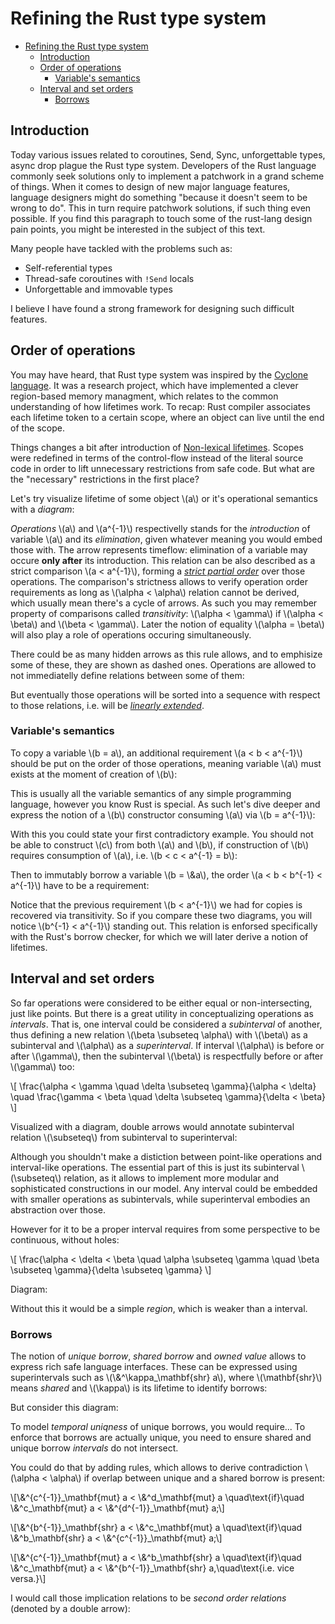 <link rel="stylesheet" type="text/css" href="http://tikzjax.com/v1/fonts.css">
<script src="https://tikzjax.com/v1/tikzjax.js"></script>

<script type="text/javascript">
  window.addEventListener("load", () => {
    const embeds = new Set(document.querySelectorAll("div.tikz-embed").values().map(el => { return { element: el, fixed: false }; }));
    const bg_re = /#fff/gi;
    const fg_re = /#000/gi;
    const scale = 1.5;
    let fix_interval;
    fix_interval = window.setInterval(() => {
      let fixed_count = 0;
      for (const embed of embeds) {
        if (embed.fixed) {
          fixed_count += 1;
          continue;
        }

        const flex_div = embed.element.children[0];
        const page_div = flex_div?.children[0];
        if (page_div != null) {
          if (page_div.classList[0] !== "page") {
            console.error("Page div not found for", page_div);
          } else {
            page_div.classList = [];
            const svg = page_div.children[0];
            const new_width = (scale * parseFloat(flex_div.style.width)) + "pt";
            const new_height = (scale * parseFloat(flex_div.style.height)) + "pt";

            svg.width.baseVal.valueAsString = new_width;
            svg.height.baseVal.valueAsString = new_height;
            flex_div.style.width = "100%";
            flex_div.style.height = new_height;
            flex_div.style.justifyContent = "center";
            // flex_div.style.alignItems = "center";
            page_div.style.width = new_width;

            page_div.innerHTML = page_div.innerHTML
              .replaceAll(bg_re, "var(--bg)")
              .replaceAll(fg_re, "var(--fg)")
              .replaceAll("cmmi10", "MathJax_Math");

            embed.fixed = true;
            fixed_count += 1;
          }
        }
      }
      if (fixed_count == embeds.size) {
        window.clearInterval(fix_interval);
      }
    }, 1000);
  });
</script>

<style>
  div.mdbook-graphviz-output {
    text-align: center;
  }
</style>

# Refining the Rust type system

<!--toc:start-->
- [Refining the Rust type system](#refining-the-rust-type-system)
  - [Introduction](#introduction)
  - [Order of operations](#order-of-operations)
    - [Variable's semantics](#variables-semantics)
  - [Interval and set orders](#interval-and-set-orders)
    - [Borrows](#borrows)
<!--toc:end-->

## Introduction

Today various issues related to coroutines, Send, Sync, unforgettable types, async drop plague the Rust type system.
Developers of the Rust language commonly seek solutions only to implement a patchwork in a grand scheme of things.
When it comes to design of new major language features, language designers might do something "because it doesn't seem to be wrong to do".
This in turn require patchwork solutions, if such thing even possible.
If you find this paragraph to touch some of the rust-lang design pain points, you might be interested in the subject of this text.

Many people have tackled with the problems such as:

- Self-referential types
- Thread-safe coroutines with `!Send` locals
- Unforgettable and immovable types

I believe I have found a strong framework for designing such difficult features.

## Order of operations

You may have heard, that Rust type system was inspired by the [Cyclone language].
It was a research project, which have implemented a clever region-based memory managment, which relates to the common understanding of how lifetimes work.
To recap: Rust compiler associates each lifetime token to a certain scope, where an object can live until the end of the scope.

Things changes a bit after introduction of [Non-lexical lifetimes].
Scopes were redefined in terms of the control-flow instead of the literal source code in order to lift unnecessary restrictions from safe code.
But what are the "necessary" restrictions in the first place?

Let's try visualize lifetime of some object \\(a\\) or it's operational semantics with a *diagram*:

<div class="tikz-embed">
<script type="text/tikz">
  \begin{tikzcd}
    a \arrow[r] & a^{-1}
  \end{tikzcd}
</script>
</div>

*Operations* \\(a\\) and \\(a^{-1}\\) respectivelly stands for the *introduction* of variable \\(a\\) and its *elimination*, given whatever meaning you would embed those with.
The arrow represents timeflow: elimination of a variable may occure **only after** its introduction.
This relation can be also described as a strict comparison \\(a < a^{-1}\\), forming a *[strict partial order]* over those operations.
The comparison's strictness allows to verify operation order requirements as long as \\(\alpha < \alpha\\) relation cannot be derived, which usually mean there's a cycle of arrows.
As such you may remember property of comparisons called *transitivity*: \\(\alpha < \gamma\\) if \\(\alpha < \beta\\) and \\(\beta < \gamma\\).
Later the notion of equality \\(\alpha = \beta\\) will also play a role of operations occuring simultaneously.

There could be as many hidden arrows as this rule allows, and to emphisize some of these, they are shown as dashed ones.
Operations are allowed to not immediatelly define relations between some of them:

<div class="tikz-embed">
<script type="text/tikz">
  \begin{tikzcd}
  \alpha \arrow[r] \arrow[d] & \beta \arrow[d] \\
  \gamma \arrow[r]           & \delta
  \end{tikzcd}
</script>
</div>

But eventually those operations will be sorted into a sequence with respect to those relations, i.e. will be *[linearly extended]*.

### Variable's semantics

To copy a variable \\(b = a\\), an additional requirement \\(a < b < a^{-1}\\) should be put on the order of those operations,
meaning variable \\(a\\) must exists at the moment of creation of \\(b\\):

<div class="tikz-embed">
<script type="text/tikz">
  \begin{tikzcd}
    a \arrow[d] \arrow[r]  & a^{-1} \\
    b \arrow[r] \arrow[ru] & b^{-1}
  \end{tikzcd}
</script>
</div>

This is usually all the variable semantics of any simple programming language, however you know Rust is special.
As such let's dive deeper and express the notion of a \\(b\\) constructor consuming \\(a\\) via \\(b = a^{-1}\\):

<div class="tikz-embed">
<script type="text/tikz">
  \begin{tikzcd}
    a \arrow[d, dashed] \arrow[r] & a^{-1} \arrow[d, dashed] \\
    b \arrow[r] \arrow[ru, equal] & b^{-1}
  \end{tikzcd}
</script>
</div>

With this you could state your first contradictory example.
You should not be able to construct \\(c\\) from both \\(a\\) and \\(b\\), if construction of \\(b\\) requires consumption of \\(a\\), i.e. \\(b < c < a^{-1} = b\\):

<div class="tikz-embed">
<script type="text/tikz">
  \begin{tikzcd}
    a \arrow[r] \arrow[rd] & a^{-1} \arrow[r, equal, color=red] & b \arrow[r] \arrow[ld, color=red] & b^{-1} \\
                           & c \arrow[u, color=red] \arrow[rru] \arrow[r]     & c^{-1}                 &
  \end{tikzcd}
</script>
</div>

Then to immutably borrow a variable \\(b = \\&a\\), the order \\(a < b < b^{-1} < a^{-1}\\) have to be a requirement:

<div class="tikz-embed">
<script type="text/tikz">
  \begin{tikzcd}
    a \arrow[d] \arrow[r]          & a^{-1} \\
    b \arrow[r] \arrow[ru, dashed] & b^{-1} \arrow[u]
  \end{tikzcd}
</script>
</div>

Notice that the previous requirement \\(b < a^{-1}\\) we had for copies is recovered via transitivity.
So if you compare these two diagrams, you will notice \\(b^{-1} < a^{-1}\\) standing out.
This relation is enforsed specifically with the Rust's borrow checker, for which we will later derive a notion of lifetimes.

## Interval and set orders

So far operations were considered to be either equal or non-intersecting, just like points.
But there is a great utility in conceptualizing operations as *intervals*.
That is, one interval could be considered a *subinterval* of another, thus defining a new relation \\(\beta \subseteq \alpha\\) with \\(\beta\\) as a subinterval and \\(\alpha\\) as a *superinterval*.
If interval \\(\alpha\\) is before or after \\(\gamma\\), then the subinterval \\(\beta\\) is respectfully before or after \\(\gamma\\) too:

\\[
\frac{\alpha < \gamma \quad \delta \subseteq \gamma}{\alpha < \delta}
\quad
\frac{\gamma < \beta \quad \delta \subseteq \gamma}{\delta < \beta}
\\]

Visualized with a diagram, double arrows would annotate subinterval relation \\(\subseteq\\) from subinterval to superinterval:

<div class="tikz-embed">
<script type="text/tikz">
  \begin{tikzcd}
    \alpha \arrow[r] \arrow[rd, dashed] & \gamma \arrow[r]                                & \beta \\
                                        & \delta \arrow[u, Rightarrow] \arrow[ru, dashed] &
  \end{tikzcd}
</script>
</div>

Although you shouldn't make a distiction between point-like operations and interval-like operations.
The essential part of this is just its subinterval \\(\subseteq\\) relation, as it allows to implement more modular and sophisticated constructions in our model.
Any interval could be embedded with smaller operations as subintervals, while superinterval embodies an abstraction over those.

However for it to be a proper interval requires from some perspective to be continuous, without holes:

\\[
\frac{\alpha < \delta < \beta \quad \alpha \subseteq \gamma \quad \beta \subseteq \gamma}{\delta \subseteq \gamma}
\\]

Diagram:

<div class="tikz-embed">
<script type="text/tikz">
  \begin{tikzcd}
                                            & \gamma                                 &                              \\
    \alpha \arrow[ru, Rightarrow] \arrow[r] & \delta \arrow[u, Rightarrow, dashed] \arrow[r] & \beta \arrow[lu, Rightarrow]
  \end{tikzcd}
</script>
</div>

Without this it would be a simple *region*, which is weaker than a interval.

### Borrows

The notion of *unique borrow*, *shared borrow* and *owned value* allows to express rich safe language interfaces.
These can be expressed using superintervals such as \\(\\&^\kappa_\mathbf{shr} a\\), where \\(\mathbf{shr}\\) means *shared* and \\(\kappa\\) is its lifetime to identify borrows:

<div class="tikz-embed">
<script type="text/tikz">
\begin{tikzcd}[column sep=small]
a \arrow[rr] \arrow[rd, dashed] &                                     & \&^\kappa_\mathbf{shr} a \arrow[rr] &                                                  & a^{-1} \\
                                & b \arrow[ru, Rightarrow] \arrow[rr] &                                     & b^{-1} \arrow[lu, Rightarrow] \arrow[ru, dashed] &
\end{tikzcd}
</script>
</div>

But consider this diagram:

<div class="tikz-embed">
<script type="text/tikz">
\begin{tikzcd}[row sep=small]
                                                                  & c \arrow[rd, Rightarrow] \arrow[rr] &                                                                  & c^{-1} \arrow[ld, Rightarrow] \arrow[rdd, dashed] &        \\
                                                                  &                                     & \&^\iota_\mathbf{mut} a \arrow[rrd] \arrow[dd, no head, dotted] &                                                   &        \\
a \arrow[rru] \arrow[ruu, dashed] \arrow[rrd] \arrow[rdd, dashed] &                                     &                                                                  &                                                   & a^{-1} \\
                                                                  &                                     & \&^\kappa_\mathbf{shr} a \arrow[rru]                              &                                                   &        \\
                                                                  & b \arrow[rr] \arrow[ru, Rightarrow] &                                                                  & b^{-1} \arrow[ruu, dashed] \arrow[lu, Rightarrow] &
\end{tikzcd}
</script>
</div>

To model *temporal uniqness* of unique borrows, you would require...
To enforce that borrows are actually unique, you need to ensure shared and unique borrow *intervals* do not intersect.


You could do that by adding rules, which allows to derive contradiction \\(\alpha < \alpha\\) if overlap between unique and a shared borrow is present:

\\[\\&^{c^{-1}}\_\mathbf{mut} a < \\&^d_\mathbf{mut} a \quad\text{if}\quad \\&^c\_\mathbf{mut} a < \\&^{d^{-1}}_\mathbf{mut} a;\\]

\\[\\&^{b^{-1}}\_\mathbf{shr} a < \\&^c_\mathbf{mut} a \quad\text{if}\quad \\&^b\_\mathbf{shr} a < \\&^{c^{-1}}_\mathbf{mut} a;\\]

\\[\\&^{c^{-1}}\_\mathbf{mut} a < \\&^b\_\mathbf{shr} a \quad\text{if}\quad \\&^c_\mathbf{mut} a < \\&^{b^{-1}}\_\mathbf{shr} a,\quad\text{i.e. vice versa.}\\]

I would call those implication relations to be *second order relations* (denoted by a double arrow):

<div class="tikz-embed">
<script type="text/tikz">
\begin{tikzcd}[row sep=small, column sep=small]
                          & \&^c_\mathbf{mut}a \arrow[rrrrdddd] \arrow[rrrr] &                                      &  &    & \&^{c^{-1}}_\mathbf{mut}a \arrow[lllldddd, dashed] \arrow[rdd] &        \\
                          &                                                  & {} \arrow[rr, Rightarrow, bend left] &  & {} &                                                                &        \\
a \arrow[ruu] \arrow[rdd] &                                                  &                                      &  &    &                                                                & a^{-1} \\
                          &                                                  &                                      &  &    &                                                                &        \\
                          & \&^b_\mathbf{shr}a \arrow[rrrr]                  &                                      &  &    & \&^{b^{-1}}_\mathbf{shr}a \arrow[ruu]                          &
\end{tikzcd}
</script>
</div>

<div class="tikz-embed">
<script type="text/tikz">
\begin{tikzcd}[column sep=small]
a \arrow[r] & \&_\mathbf{shr}^b a \arrow[r] \arrow[rrdd] & \&_\mathbf{shr}^{b^{-1}} a \arrow[r, color=red] & \&_\mathbf{mut}^c a \arrow[r, color=red]                        & \&_\mathbf{mut}^{c^{-1}} a \arrow[r, color=red] & \&_\mathbf{shr}^d a \arrow[r] \arrow[lldd, color=red] & \&_\mathbf{shr}^{d^{-1}} a \arrow[r] & a^{-1} \\
            &                             &                 &                                       &                 &                             &                 &    \\
            &                             &                 & e \arrow[luu, color=red] \arrow[r] \arrow[rrruu] & e^{-1}          &                             &                 &
\end{tikzcd}
</script>
</div>

[Cyclone language]: https://cyclone.thelanguage.org/
[Non-lexical lifetimes]: https://smallcultfollowing.com/babysteps/blog/2016/04/27/non-lexical-lifetimes-introduction/
[strict partial order]: https://en.wikipedia.org/wiki/Partially_ordered_set
[linearly extended]: https://en.wikipedia.org/wiki/Linear_extension
